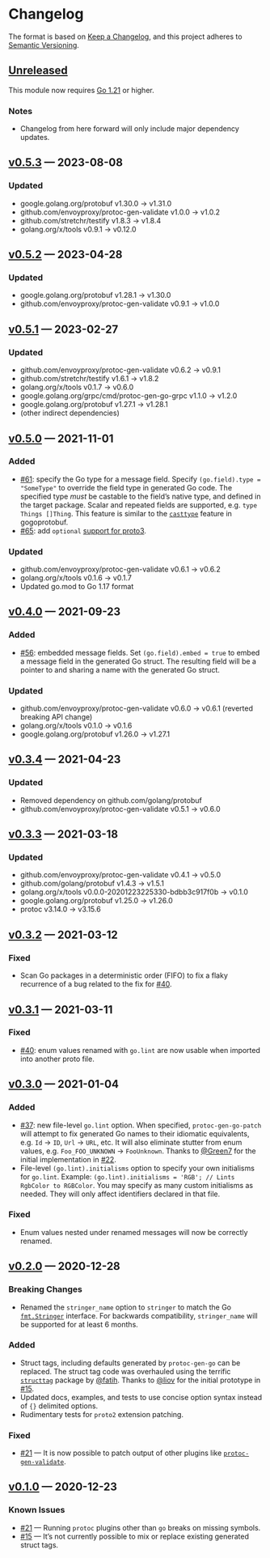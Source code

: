 # Changelog

The format is based on [Keep a Changelog](https://keepachangelog.com/en/1.0.0/), and this project adheres to [Semantic Versioning](https://semver.org/spec/v2.0.0.html).

## [Unreleased]

This module now requires [Go 1.21](https://go.dev/doc/go1.21) or higher.

### Notes
- Changelog from here forward will only include major dependency updates.

## [v0.5.3] — 2023-08-08

### Updated
- google.golang.org/protobuf v1.30.0 → v1.31.0
- github.com/envoyproxy/protoc-gen-validate v1.0.0 → v1.0.2
- github.com/stretchr/testify v1.8.3 → v1.8.4
- golang.org/x/tools v0.9.1 → v0.12.0

## [v0.5.2] — 2023-04-28

### Updated
- google.golang.org/protobuf v1.28.1 → v1.30.0
- github.com/envoyproxy/protoc-gen-validate v0.9.1 → v1.0.0

## [v0.5.1] — 2023-02-27

### Updated
- github.com/envoyproxy/protoc-gen-validate v0.6.2 → v0.9.1
- github.com/stretchr/testify v1.6.1 → v1.8.2
- golang.org/x/tools v0.1.7 → v0.6.0
- google.golang.org/grpc/cmd/protoc-gen-go-grpc v1.1.0 → v1.2.0
- google.golang.org/protobuf v1.27.1 → v1.28.1
- (other indirect dependencies)

## [v0.5.0] — 2021-11-01

### Added
- [#61](https://go.linka.cloud/protopatch/pull/61): specify the Go type for a message field. Specify `(go.field).type = "SomeType"` to override the field type in generated Go code. The specified type *must* be castable to the field’s native type, and defined in the target package. Scalar and repeated fields are supported, e.g. `type Things []Thing`. This feature is similar to the [`casttype`](https://github.com/gogo/protobuf/blob/master/extensions.md#more-canonical-go-structures) feature in gogoprotobuf.
- [#65](https://go.linka.cloud/protopatch/pull/65): add `optional` [support for proto3](https://github.com/protocolbuffers/protobuf/blob/master/docs/implementing_proto3_presence.md).

### Updated
- github.com/envoyproxy/protoc-gen-validate v0.6.1 → v0.6.2
- golang.org/x/tools v0.1.6 → v0.1.7
- Updated go.mod to Go 1.17 format

## [v0.4.0] — 2021-09-23

### Added
- [#56](https://go.linka.cloud/protopatch/pull/56): embedded message fields. Set `(go.field).embed = true` to embed a message field in the generated Go struct. The resulting field will be a pointer to and sharing a name with the generated Go struct.

### Updated
- github.com/envoyproxy/protoc-gen-validate v0.6.0 → v0.6.1 (reverted breaking API change)
- golang.org/x/tools v0.1.0 → v0.1.6
- google.golang.org/protobuf v1.26.0 → v1.27.1

## [v0.3.4] — 2021-04-23

### Updated
- Removed dependency on github.com/golang/protobuf
- github.com/envoyproxy/protoc-gen-validate v0.5.1 → v0.6.0

## [v0.3.3] — 2021-03-18

### Updated
- github.com/envoyproxy/protoc-gen-validate v0.4.1 → v0.5.0
- github.com/golang/protobuf v1.4.3 → v1.5.1
- golang.org/x/tools v0.0.0-20201223225330-bdbb3c917f0b → v0.1.0
- google.golang.org/protobuf v1.25.0 → v1.26.0
- protoc v3.14.0 → v3.15.6

## [v0.3.2] — 2021-03-12

### Fixed
- Scan Go packages in a deterministic order (FIFO) to fix a flaky recurrence of a bug related to the fix for [#40](https://go.linka.cloud/protopatch/issues/40).

## [v0.3.1] — 2021-03-11

### Fixed
- [#40](https://go.linka.cloud/protopatch/issues/40): enum values renamed with `go.lint` are now usable when imported into another proto file.

## [v0.3.0] — 2021-01-04

### Added
- [#37](https://go.linka.cloud/protopatch/pull/32): new file-level `go.lint` option. When specified, `protoc-gen-go-patch` will attempt to fix generated Go names to their idiomatic equivalents, e.g. `Id` → `ID`, `Url` → `URL`, etc. It will also eliminate stutter from enum values, e.g. `Foo_FOO_UNKNOWN` → `FooUnknown`. Thanks to [@Green7](https://github.com/Green7) for the initial implementation in [#22](https://go.linka.cloud/protopatch/pull/22).
- File-level `(go.lint).initialisms` option to specify your own initialisms for `go.lint`. Example: `(go.lint).initialisms = 'RGB'; // Lints RgbColor to RGBColor`. You may specify as many custom initialisms as needed. They will only affect identifiers declared in that file.

### Fixed
- Enum values nested under renamed messages will now be correctly renamed.

## [v0.2.0] — 2020-12-28

### Breaking Changes
- Renamed the `stringer_name` option to `stringer` to match the Go [`fmt.Stringer`](https://golang.org/pkg/fmt/#Stringer) interface. For backwards compatibility, `stringer_name` will be supported for at least 6 months.

### Added
- Struct tags, including defaults generated by `protoc-gen-go` can be replaced. The struct tag code was overhauled using the terrific [`structtag`](https://github.com/fatih/structtag) package by [@fatih](https://github.com/fatih). Thanks to [@liov](https://github.com/liov) for the initial prototype in [#15](https://go.linka.cloud/protopatch/pull/15).
- Updated docs, examples, and tests to use concise option syntax instead of `{}` delimited options.
- Rudimentary tests for `proto2` extension patching.

### Fixed
- [#21](https://go.linka.cloud/protopatch/issues/21) — It is now possible to patch output of other plugins like [`protoc-gen-validate`](https://github.com/envoyproxy/protoc-gen-validate).

## [v0.1.0] — 2020-12-23

### Known Issues
- [#21](https://go.linka.cloud/protopatch/issues/21) — Running `protoc` plugins other than `go` breaks on missing symbols.
- [#15](https://go.linka.cloud/protopatch/pull/15) — It’s not currently possible to mix or replace existing generated struct tags.

[Unreleased]: <https://go.linka.cloud/protopatch/compare/v0.5.3...HEAD>
[v0.5.3]: <https://go.linka.cloud/protopatch/compare/v0.5.2...v0.5.3>
[v0.5.2]: <https://go.linka.cloud/protopatch/compare/v0.5.1...v0.5.2>
[v0.5.1]: <https://go.linka.cloud/protopatch/compare/v0.5.0...v0.5.1>
[v0.5.0]: <https://go.linka.cloud/protopatch/compare/v0.4.0...v0.5.0>
[v0.4.0]: <https://go.linka.cloud/protopatch/compare/v0.3.4...v0.4.0>
[v0.3.4]: <https://go.linka.cloud/protopatch/compare/v0.3.3...v0.3.4>
[v0.3.3]: <https://go.linka.cloud/protopatch/compare/v0.3.2...v0.3.3>
[v0.3.2]: <https://go.linka.cloud/protopatch/compare/v0.3.1...v0.3.2>
[v0.3.1]: <https://go.linka.cloud/protopatch/compare/v0.3.0...v0.3.1>
[v0.3.0]: <https://go.linka.cloud/protopatch/compare/v0.2.0...v0.3.0>
[v0.2.0]: <https://go.linka.cloud/protopatch/compare/v0.1.0...v0.2.0>
[v0.1.0]: <https://go.linka.cloud/protopatch/tree/v0.1.0>
